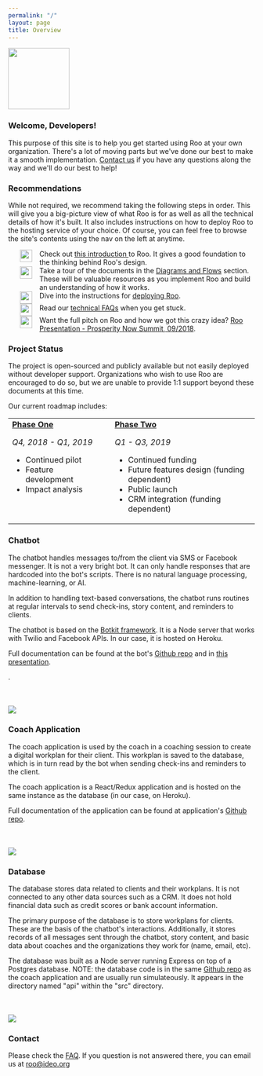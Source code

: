 ```yaml
---
permalink: "/"
layout: page
title: Overview
---
```


<style>
  td {
    vertical-align: top;
  }
  
  .italic {
    font-style: italic;
  }

  .logos {
    margin-top: 50px;
  }
  .bullets {
    align-self: flex-start;
    width: 25px;
  }
  .li-flex {
    display: flex;
  }
  .li-self {
    list-style: none;
    padding-left: 15px;
  }
</style>

<div class="row"> 
  <div class="col s12 l8">
    <img src="{{page.root}}img/roo_party.gif"  style="width: 125px"/>
    <h3>Welcome, Developers!</h3>
    <p>This purpose of this site is to help you get started using Roo at your own organization. There's a lot of moving parts but we've done our best to make it a smooth implementation. <a href="mailto:roo@ideo.org">Contact us</a> if you have any questions along the way and we'll do our best to help!</p>
    <h3>Recommendations</h3>
    <p>While not required, we recommend taking the following steps in order. This will give you a big-picture view of what Roo is for as well as all the technical details of how it's built. It also includes instructions on how to deploy Roo to the hosting service of your choice. Of course, you can feel free to browse the site's contents using the nav on the left at anytime.</p>
    <ul>
      <div class="li-flex">
        <img src="{{page.root}}img/1.png" class="bullets" />
        <li class="li-self" style="list-style-type: none; ">
          Check out <a href="https://www.youtube.com/edit?o=U&video_id=G8KtBFg6mRw" target="_blank">this introduction </a> to Roo. It gives a good foundation to the thinking behind Roo's design. 
        </li>
      </div>
      <div class="li-flex">
        <img src="{{page.root}}img/2.png" class="bullets" />
        <li class="li-self" style="list-style-type: none; ">
          Take a tour of the documents in the <a href="/documents">Diagrams and Flows</a> section. These will be valuable resources as you implement Roo and build an understanding of how it works. 
        </li>
      </div>
      <div class="li-flex">
        <img src="{{page.root}}img/3.png" class="bullets" />
        <li class="li-self" style="list-style-type: none; ">
          Dive into the instructions for <a href="/deploy-roo">deploying Roo</a>. 
        </li>
      </div>
      <div class="li-flex">
        <img src="{{page.root}}img/4.png" class="bullets" />
        <li class="li-self" style="list-style-type: none; ">
          Read our <a href="/technical-faq">technical FAQs</a> when you get stuck. 
        </li>
      </div>
      <div class="li-flex">
        <img src="{{page.root}}img/5.png" class="bullets" />
        <li class="li-self" style="list-style-type: none; ">
          Want the full pitch on Roo and how we got this crazy idea? <a href="https://drive.google.com/file/d/1yfqaEh8yw9y0kjo1qP5AAIQ6SzeZnoQi/view?usp=sharing">Roo Presentation - Prosperity Now Summit, 09/2018</a>.
        </li>
      </div>
    </ul>
  </div>
</div>

<div class="row">
  <div class="col s12 l8">
    <h3>Project Status</h3>
    <p>
      The project is open-sourced and publicly available but not easily deployed without developer support. Organizations who wish to use Roo are encouraged to do so, but we are unable to provide 1:1 support beyond these documents at this time.
    </p>
    <p>
      Our current roadmap includes:
    </p>
    <table>
      <tr>
        <td>
          <h4 style="display: inline"><a href="/roadmap/phase-one">Phase One</a></h4>
          <p><span class="italic">Q4, 2018 - Q1, 2019</span></p>
          <ul>
            <li>Continued pilot</li>
            <li>Feature development</li>
            <li>Impact analysis</li>
          </ul>
        </td>
        <td style="padding-left: 35px;">
          <h4 style="display: inline"><a href="/roadmap/phase-two">Phase Two</a></h4>
          <p><span class="italic">Q1 - Q3, 2019</span></p>
          <ul>
            <li>Continued funding</li>
            <li>Future features design (funding dependent)</li>
            <li>Public launch</li>
            <li>CRM integration (funding dependent)</li>
          </ul>
        </td>
      </tr>
    </table>
  </div>
  
</div>

<div class="row">
  <div class="col s12 l7">
    <h3>Chatbot</h3>
    <p>
       The chatbot handles messages to/from the client via SMS or Facebook messenger. It is not a very bright bot. It can only handle responses that are hardcoded into the bot's scripts. There is no natural language processing, machine-learning, or AI. 
    </p>
    <p>
      In addition to handling text-based conversations, the chatbot runs routines at regular intervals to send check-ins, story content, and reminders to clients.
    </p>
    <p>
      The chatbot is based on the <a href="https://botkit.ai/" target="_blank">Botkit framework</a>. It is a Node server that works with Twilio and Facebook APIs. In our case, it is hosted on Heroku.
    </p>
    <p>
      Full documentation can be found at the bot's <a href="https://github.com/IDEOorg/steps-bot" target="_blank">Github repo</a> and in <a href="https://docs.google.com/presentation/d/175cGeQ8chW0W-L6gRtG6fIsVYQe0HCIh6NsXkHd66Tk/edit?usp=sharing" target="_blank">this presentation</a>.
    </p>.
  </div>
  <div class="col s12 l5">
    <div class="img-small logos">
      <img src="{{page.root}}img/bot_logos.png">
    </div>
  </div>
</div>
<div class="row">
  <div class="col s12 l7">
    <h3>Coach Application</h3>
    <p>
      The coach application is used by the coach in a coaching session to create a digital workplan for their client. This workplan is saved to the database, which is in turn read by the bot when sending check-ins and reminders to the client.
    </p>
    <p>
      The coach application is a React/Redux application and is hosted on the same instance as the database (in our case, on Heroku). 
    </p>
    <p>
      Full documentation of the application can be found at application's <a href="https://github.com/ideoorg/steps" target="_blank">Github repo</a>.
    </p>
  </div>
  <div class="col s12 l5">
    <div class="img-small logos">
      <img src="{{page.root}}img/coach_app_logos.png">
    </div>
  </div>
</div>
<div class="row">
  <div class="col s12 l7">
    <h3>Database</h3>
    <p>
      The database stores data related to clients and their workplans. It is not connected to any other data sources such as a CRM. It does not hold financial data such as credit scores or bank account information.
    </p>
    <p>
      The primary purpose of the database is to store workplans for clients. These are the basis of the chatbot's interactions. Additionally, it stores records of all messages sent through the chatbot, story content, and basic data about coaches and the organizations they work for (name, email, etc). 
    </p>
    <p>
      The database was built as a Node server running Express on top of a Postgres database. NOTE: the database code is in the same <a href="https://github.com/ideoorg/steps" target="_blank">Github repo</a> as the coach application and are usually run simulateously. It appears in the directory named "api" within the "src" directory. 
    </p>
  </div>
  <div class="col s12 l5">
    <div class="img-small logos">
      <img src="{{page.root}}img/db_logos.png">
    </div>
  </div>
</div>

<div class="row">
  <div class="col l12">
    <h3>Contact</h3>
    <p>
      Please check the <a href="/technical-faq" >FAQ</a>. If you question is not answered there, you can email us at <a href="mailto:roo@ideo.org">roo@ideo.org</a>
    </p>    
  </div>
<div>